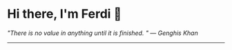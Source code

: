 <h1>Hi there, I'm Ferdi 👋</h1>

<p><em>
  "There is no value in anything until it is finished. " — Genghis Khan
</em></p>

---
